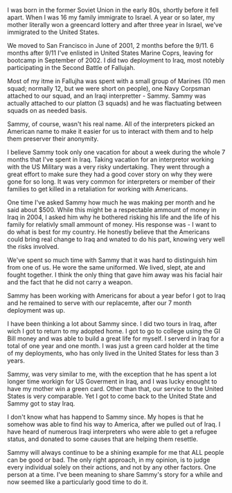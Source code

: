I was born in the former Soviet Union in the early 80s, shortly before it fell apart. When I was 16 my family immigrate to Israel. A year or so later, my mother literally won a greencard lottery and after three year in Israel, we've immigrated to the United States.

We moved to San Francisco in June of 2001, 2 months before the 9/11. 6 months after 9/11 I've enlisted in United States Marine Coprs, leaving for bootcamp in September of 2002. I did two deployment to Iraq, most notebly participating in the Second Battle of Fallujah.

Most of my itme in Fallujha was spent with a small group of Marines (10 men squad; normally 12, but we were short on people), one Navy Corpsman attached to our squad, and an Iraqi interpretter - Sammy. Sammy was actually attached to our platton (3 squads) and he was flactuating between squads on as needed basis.

Sammy, of course, wasn't his real name. All of the interpreters picked an American name to make it easier for us to interact with them and to help them preserver their anonymity. 

I believe Sammy took only one vacation for about a week during  the whole 7 months that I've spent in Iraq. Taking vacation for an interpretor working with the US Military was a very risky undertaking. They went through a great effort to make sure they had a good cover story on why they were gone for so long. It was very common for interpreters or member of their families to get killed in a retaliation for working with Americans.

One time I've asked Sammy how much he was making per month and he said about $500. While this might be a respectable ammount of money in Iraq in 2004, I asked him why he bothered risking his life and the life of his family for relativly small ammount of money. His response was - I want to do what is best for my country. He honestly believe that the Americans could bring real change to Iraq and wnated to do his part, knowing very well the risks involved. 

We've spent so much time with Sammy that it was hard to distinguish him from one of us. He wore the same uniformed. We lived, slept, ate and fought together. I think the only thing that gave him away was his facial hair and the fact that he did not carry a weapon.

Sammy has been working with Americans for about a year befor I got to Iraq and he remained to serve with our replacemte, after our 7 month deployment was up.

I have been thinking a lot about Sammy since. I did two tours in Iraq, after wich I got to return to my adopted home. I got to go to college using the GI Bill money and was able to build a great life for myself. I serverd in Iraq for a total of one year and one month. I was just a green card holder at the time of my deployments, who has only lived in the United States for less than 3 years.

Sammy, was very similar to me, with the exception that he has spent a lot longer time workign for US Goverment in Iraq, and I was lucky enought to have my mother win a green card. Other than that, our service to the United States is very comparable. Yet I got to come back to the United State and Sammy got to stay Iraq.

I don't know what has happend to Sammy since. My hopes is that he somehow was able to find his way to America, after we pulled out of Iraq. I have heard of numerous Iraqi interpreters who were able to get a refugee status, and donated to some causes that are helping them resettle.

Sammy will always continue to be a shining example for me that ALL people can be good or bad. The only right approach, in my opinion, is to judge every individual solely on their actions, and not by any other factors. One person at a time. I've been meaning to share Sammy's story for a while and now seemed like a particularly good time to do it.
